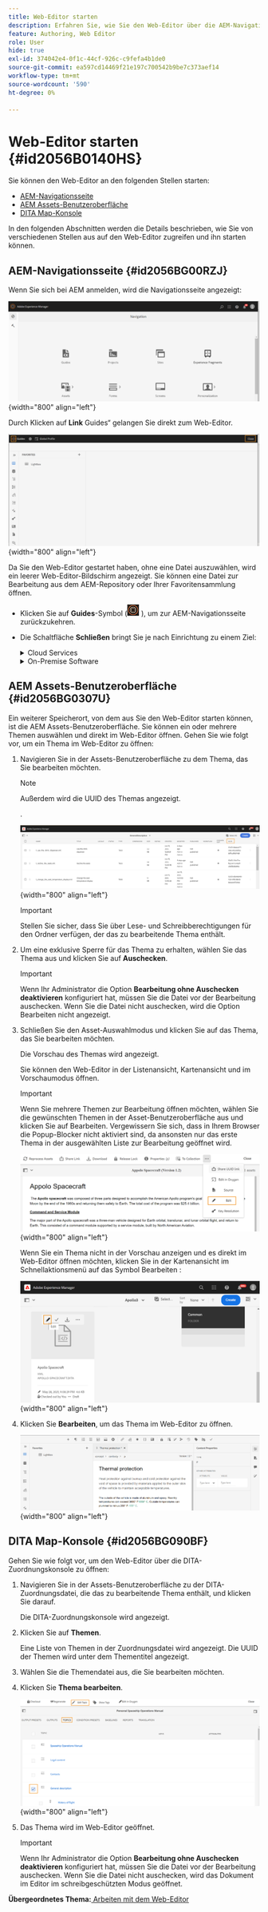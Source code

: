 ```yaml
---
title: Web-Editor starten
description: Erfahren Sie, wie Sie den Web-Editor über die AEM-Navigationsseite, die AEM Assets-Benutzeroberfläche und die DITA-Zuordnungskonsole in AEM Guides starten.
feature: Authoring, Web Editor
role: User
hide: true
exl-id: 374042e4-0f1c-44cf-926c-c9fefa4b1de0
source-git-commit: ea597cd14469f21e197c700542b9be7c373aef14
workflow-type: tm+mt
source-wordcount: '590'
ht-degree: 0%

---
```


# Web-Editor starten {#id2056B0140HS}

Sie können den Web-Editor an den folgenden Stellen starten:

- [AEM-Navigationsseite](#id2056BG00RZJ)
- [AEM Assets-Benutzeroberfläche](#id2056BG0307U)
- [DITA Map-Konsole](#id2056BG090BF)

In den folgenden Abschnitten werden die Details beschrieben, wie Sie von verschiedenen Stellen aus auf den Web-Editor zugreifen und ihn starten können.

## AEM-Navigationsseite {#id2056BG00RZJ}

Wenn Sie sich bei AEM anmelden, wird die Navigationsseite angezeigt:

![](images/web-editor-from-navigation-page.png){width="800" align="left"}

Durch Klicken auf **Link** Guides“ gelangen Sie direkt zum Web-Editor.

![](images/web-editor-launch-page.png){width="800" align="left"}

Da Sie den Web-Editor gestartet haben, ohne eine Datei auszuwählen, wird ein leerer Web-Editor-Bildschirm angezeigt. Sie können eine Datei zur Bearbeitung aus dem AEM-Repository oder Ihrer Favoritensammlung öffnen.

- Klicken Sie auf **Guides**-Symbol (![](images/aem-guides-icon.png) ), um zur AEM-Navigationsseite zurückzukehren.

- Die Schaltfläche **Schließen** bringt Sie je nach Einrichtung zu einem Ziel:



  <details>

  <summary> Cloud Services </summary>

  Wenn Sie Cloud-Services verwenden, klicken Sie auf die Schaltfläche **Schließen**, um zur AEM-Navigationsseite zurückzukehren.
  </details>

  <details>

  <summary> On-Premise Software</summary>

  Wenn Sie AEM Guides On-Premise-Software (4.2.1 und höher) verwenden, klicken Sie auf die Schaltfläche **Schließen** auf der rechten Seite, um zu Ihrem aktuellen Dateipfad in der Assets-Benutzeroberfläche zurückzukehren.

  </details>

## AEM Assets-Benutzeroberfläche {#id2056BG0307U}

Ein weiterer Speicherort, von dem aus Sie den Web-Editor starten können, ist die AEM Assets-Benutzeroberfläche. Sie können ein oder mehrere Themen auswählen und direkt im Web-Editor öffnen. Gehen Sie wie folgt vor, um ein Thema im Web-Editor zu öffnen:

1. Navigieren Sie in der Assets-Benutzeroberfläche zu dem Thema, das Sie bearbeiten möchten.

   >[!NOTE]
   >
   > Außerdem wird die UUID des Themas angezeigt.

   .

   ![](images/assets_ui_with_uuid_cs.png){width="800" align="left"}

   >[!IMPORTANT]
   >
   > Stellen Sie sicher, dass Sie über Lese- und Schreibberechtigungen für den Ordner verfügen, der das zu bearbeitende Thema enthält.

1. Um eine exklusive Sperre für das Thema zu erhalten, wählen Sie das Thema aus und klicken Sie auf **Auschecken**.

   >[!IMPORTANT]
   >
   > Wenn Ihr Administrator die Option **Bearbeitung ohne Auschecken deaktivieren** konfiguriert hat, müssen Sie die Datei vor der Bearbeitung auschecken. Wenn Sie die Datei nicht auschecken, wird die Option Bearbeiten nicht angezeigt.

1. Schließen Sie den Asset-Auswahlmodus und klicken Sie auf das Thema, das Sie bearbeiten möchten.

   Die Vorschau des Themas wird angezeigt.

   Sie können den Web-Editor in der Listenansicht, Kartenansicht und im Vorschaumodus öffnen.

   >[!IMPORTANT]
   >
   > Wenn Sie mehrere Themen zur Bearbeitung öffnen möchten, wählen Sie die gewünschten Themen in der Asset-Benutzeroberfläche aus und klicken Sie auf Bearbeiten. Vergewissern Sie sich, dass in Ihrem Browser die Popup-Blocker nicht aktiviert sind, da ansonsten nur das erste Thema in der ausgewählten Liste zur Bearbeitung geöffnet wird.

   ![](images/edit-from-preview_cs.png){width="800" align="left"}

   Wenn Sie ein Thema nicht in der Vorschau anzeigen und es direkt im Web-Editor öffnen möchten, klicken Sie in der Kartenansicht im Schnellaktionsmenü auf das Symbol Bearbeiten :

   ![](images/edit-topic-from-quick-action_cs.png){width="800" align="left"}

1. Klicken Sie **Bearbeiten**, um das Thema im Web-Editor zu öffnen.

   ![](images/edit-mode.png){width="800" align="left"}


## DITA Map-Konsole {#id2056BG090BF}

Gehen Sie wie folgt vor, um den Web-Editor über die DITA-Zuordnungskonsole zu öffnen:

1. Navigieren Sie in der Assets-Benutzeroberfläche zu der DITA-Zuordnungsdatei, die das zu bearbeitende Thema enthält, und klicken Sie darauf.

   Die DITA-Zuordnungskonsole wird angezeigt.

1. Klicken Sie auf **Themen**.

   Eine Liste von Themen in der Zuordnungsdatei wird angezeigt. Die UUID der Themen wird unter dem Thementitel angezeigt.

1. Wählen Sie die Themendatei aus, die Sie bearbeiten möchten.

1. Klicken Sie **Thema bearbeiten**.

   ![](images/edit-topics-map-console_cs.png){width="800" align="left"}

1. Das Thema wird im Web-Editor geöffnet.

   >[!IMPORTANT]
   >
   > Wenn Ihr Administrator die Option **Bearbeitung ohne Auschecken deaktivieren** konfiguriert hat, müssen Sie die Datei vor der Bearbeitung auschecken. Wenn Sie die Datei nicht auschecken, wird das Dokument im Editor im schreibgeschützten Modus geöffnet.


**Übergeordnetes Thema:**[ Arbeiten mit dem Web-Editor](web-editor.md)
